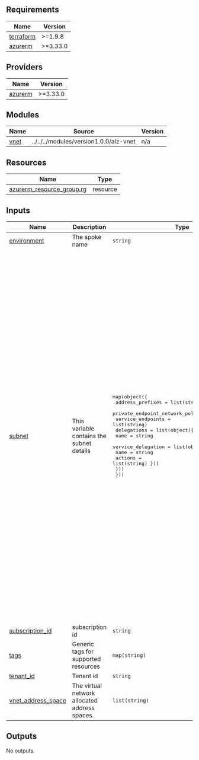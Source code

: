 <!-- BEGIN_TF_DOCS -->

## Requirements

| Name                                                                     | Version  |
| ------------------------------------------------------------------------ | -------- |
| <a name="requirement_terraform"></a> [terraform](#requirement_terraform) | >=1.9.8  |
| <a name="requirement_azurerm"></a> [azurerm](#requirement_azurerm)       | >=3.33.0 |

## Providers

| Name                                                         | Version  |
| ------------------------------------------------------------ | -------- |
| <a name="provider_azurerm"></a> [azurerm](#provider_azurerm) | >=3.33.0 |

## Modules

| Name                                            | Source                                 | Version |
| ----------------------------------------------- | -------------------------------------- | ------- |
| <a name="module_vnet"></a> [vnet](#module_vnet) | ../../../modules/version1.0.0/alz-vnet | n/a     |

## Resources

| Name                                                                                                                        | Type     |
| --------------------------------------------------------------------------------------------------------------------------- | -------- |
| [azurerm_resource_group.rg](https://registry.terraform.io/providers/hashicorp/azurerm/latest/docs/resources/resource_group) | resource |

## Inputs

| Name                                                                                    | Description                                   | Type                                                                                                                                                                                                                                                                                                            | Default                                                                                                                                                                                                                                                                                                                                                                                                                                                                                                                                                                                                                                                                                                                                                                                                                                                                                                                                                                                                                                                                                       | Required |
| --------------------------------------------------------------------------------------- | --------------------------------------------- | --------------------------------------------------------------------------------------------------------------------------------------------------------------------------------------------------------------------------------------------------------------------------------------------------------------- | --------------------------------------------------------------------------------------------------------------------------------------------------------------------------------------------------------------------------------------------------------------------------------------------------------------------------------------------------------------------------------------------------------------------------------------------------------------------------------------------------------------------------------------------------------------------------------------------------------------------------------------------------------------------------------------------------------------------------------------------------------------------------------------------------------------------------------------------------------------------------------------------------------------------------------------------------------------------------------------------------------------------------------------------------------------------------------------------- | :------: |
| <a name="input_environment"></a> [environment](#input_environment)                      | The spoke name                                | `string`                                                                                                                                                                                                                                                                                                        | `"pr"`                                                                                                                                                                                                                                                                                                                                                                                                                                                                                                                                                                                                                                                                                                                                                                                                                                                                                                                                                                                                                                                                                        |    no    |
| <a name="input_subnet"></a> [subnet](#input_subnet)                                     | This variable contains the subnet details     | <pre>map(object({<br> address_prefixes = list(string)<br> private_endpoint_network_policies_enabled = bool<br> service_endpoints = list(string)<br> delegations = list(object({<br> name = string<br> service_delegation = list(object({<br> name = string<br> actions = list(string) }))<br> }))<br> }))</pre> | <pre>{<br> "GatewaySubnet": {<br> "address_prefixes": [<br> "192.168.1.64/26"<br> ],<br> "delegations": [],<br> "private_endpoint_network_policies_enabled": true,<br> "service_endpoints": []<br> },<br> "testsubnet1": {<br> "address_prefixes": [<br> "192.168.1.0/28"<br> ],<br> "delegations": [],<br> "private_endpoint_network_policies_enabled": false,<br> "service_endpoints": [<br> "Microsoft.Storage",<br> "Microsoft.KeyVault"<br> ]<br> },<br> "testsubnet2": {<br> "address_prefixes": [<br> "172.16.1.0/28"<br> ],<br> "delegations": [<br> {<br> "name": "delegation",<br> "service_delegation": [<br> {<br> "actions": [<br> "Microsoft.Network/virtualNetworks/subnets/action"<br> ],<br> "name": "Microsoft.ContainerInstance/containerGroups"<br> }<br> ]<br> }<br> ],<br> "private_endpoint_network_policies_enabled": false,<br> "service_endpoints": []<br> },<br> "testsubnet3": {<br> "address_prefixes": [<br> "172.16.1.32/28"<br> ],<br> "delegations": [],<br> "private_endpoint_network_policies_enabled": true,<br> "service_endpoints": []<br> }<br>}</pre> |    no    |
| <a name="input_subscription_id"></a> [subscription_id](#input_subscription_id)          | subscription id                               | `string`                                                                                                                                                                                                                                                                                                        | `"4b068872-d9f3-41bc-9c34-ffac17cf96d6"`                                                                                                                                                                                                                                                                                                                                                                                                                                                                                                                                                                                                                                                                                                                                                                                                                                                                                                                                                                                                                                                      |    no    |
| <a name="input_tags"></a> [tags](#input_tags)                                           | Generic tags for supported resources          | `map(string)`                                                                                                                                                                                                                                                                                                   | `{}`                                                                                                                                                                                                                                                                                                                                                                                                                                                                                                                                                                                                                                                                                                                                                                                                                                                                                                                                                                                                                                                                                          |    no    |
| <a name="input_tenant_id"></a> [tenant_id](#input_tenant_id)                            | Tenant id                                     | `string`                                                                                                                                                                                                                                                                                                        | `"0bb413d7-160d-4839-868a-f3d46537f6af"`                                                                                                                                                                                                                                                                                                                                                                                                                                                                                                                                                                                                                                                                                                                                                                                                                                                                                                                                                                                                                                                      |    no    |
| <a name="input_vnet_address_space"></a> [vnet_address_space](#input_vnet_address_space) | The virtual network allocated address spaces. | `list(string)`                                                                                                                                                                                                                                                                                                  | <pre>[<br> "192.168.1.0/24",<br> "172.16.1.0/24"<br>]</pre>                                                                                                                                                                                                                                                                                                                                                                                                                                                                                                                                                                                                                                                                                                                                                                                                                                                                                                                                                                                                                                   |    no    |

## Outputs

No outputs.

<!-- END_TF_DOCS -->

